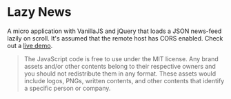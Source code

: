 Lazy News
=========

A micro application with VanillaJS and jQuery that loads a JSON news-feed lazily on scroll. It's assumed that the remote host has CORS enabled. Check out a [live demo](http://istocode.com/shared/lazy-news/).

<blockquote>The JavaScript code is free to use under the MIT license. Any brand assets and/or other contents belong to their respective owners and you should not redistribute them in any format. These assets would include logos, PNGs, written contents, and other contents that identify a specific person or company.</blockquote>
